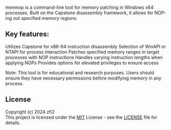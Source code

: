 memnop is a command-line tool for memory patching in Windows x64 processes. Built on the Capstone disassembly framework, it allows for NOP-ing out specified memory regions.

## Key features:
Utilizes Capstone for x86-64 instruction disassembly
Selection of WinAPI or NTAPI for process interaction
Patches specified memory ranges in target processes with NOP instructions
Handles varying instruction lengths when applying NOPs
Provides options for elevated privileges to ensure access

Note: This tool is for educational and research purposes. Users should ensure they have necessary permissions before modifying memory in any process.

## License

Copyright (c) 2024 zfi2\
This project is licensed under the [MIT](https://opensource.org/license/mit/) License - see the [LICENSE](LICENSE) file for details.
